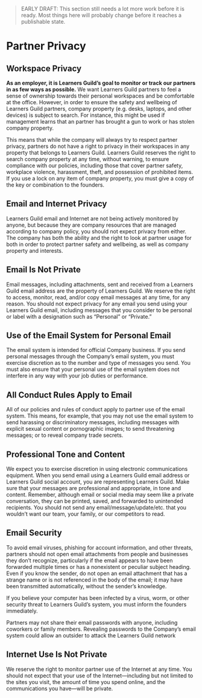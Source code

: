 > EARLY DRAFT: This section still needs a lot more work before it is ready. Most things here will probably change before it reaches a publishable state.

# Partner Privacy

## Workspace Privacy

**As an employer, it is Learners Guild’s goal to monitor or track our partners in as few ways as possible.** We want Learners Guild partners to feel a sense of ownership towards their personal workspaces and be comfortable at the office. However, in order to ensure the safety and wellbeing of Learners Guild partners, company property (e.g. desks, laptops, and other devices) is subject to search. For instance, this might be used if management learns that an partner has brought a gun to work or has stolen company property.

This means that while the company will always try to respect partner privacy, partners do not have a right to privacy in their workspaces in any property that belongs to Learners Guild. Learners Guild reserves the right to search company property at any time, without warning, to ensure compliance with our policies, including those that cover partner safety, workplace violence, harassment, theft, and possession of prohibited items. If you use a lock on any item of company property, you must give a copy of the key or combination to the founders.

## Email and Internet Privacy

Learners Guild email and Internet are not being actively monitored by anyone, but because they are company resources that are managed according to company policy, you should not expect privacy from either. The company has both the ability and the right to look at partner usage for both in order to protect partner safety and wellbeing, as well as company property and interests.

## Email Is Not Private

Email messages, including attachments, sent and received from a Learners Guild email address are the property of Learners Guild. We reserve the right to access, monitor, read, and/or copy email messages at any time, for any reason. You should not expect privacy for any email you send using your Learners Guild email, including messages that you consider to be personal or label with a designation such as “Personal” or “Private.”

## Use of the Email System for Personal Email

The email system is intended for official Company business. If you send personal messages through the Company’s email system, you must exercise discretion as to the number and type of messages you send. You must also ensure that your personal use of the email system does not interfere in any way with your job duties or performance.

## All Conduct Rules Apply to Email

All of our policies and rules of conduct apply to partner use of the email system. This means, for example, that you may not use the email system to send harassing or discriminatory messages, including messages with explicit sexual content or pornographic images; to send threatening messages; or to reveal company trade secrets.

## Professional Tone and Content

We expect you to exercise discretion in using electronic communications equipment. When you send email using a Learners Guild email address or Learners Guild social account, you are representing Learners Guild. Make sure that your messages are professional and appropriate, in tone and content. Remember, although email or social media may seem like a private conversation, they can be printed, saved, and forwarded to unintended recipients. You should not send any email/message/update/etc. that you wouldn’t want our team, your family, or our competitors to read.

## Email Security

To avoid email viruses, phishing for account information, and other threats, partners should not open email attachments from people and businesses they don’t recognize, particularly if the email appears to have been forwarded multiple times or has a nonexistent or peculiar subject heading. Even if you know the sender, do not open an email attachment that has a strange name or is not referenced in the body of the email; it may have been transmitted automatically, without the sender’s knowledge.

If you believe your computer has been infected by a virus, worm, or other security threat to Learners Guild’s system, you must inform the founders immediately.

Partners may not share their email passwords with anyone, including coworkers or family members. Revealing passwords to the Company’s email system could allow an outsider to attack the Learners Guild network

## Internet Use Is Not Private

We reserve the right to monitor partner use of the Internet at any time. You should not expect that your use of the Internet—including but not limited to the sites you visit, the amount of time you spend online, and the communications you have—will be private.

